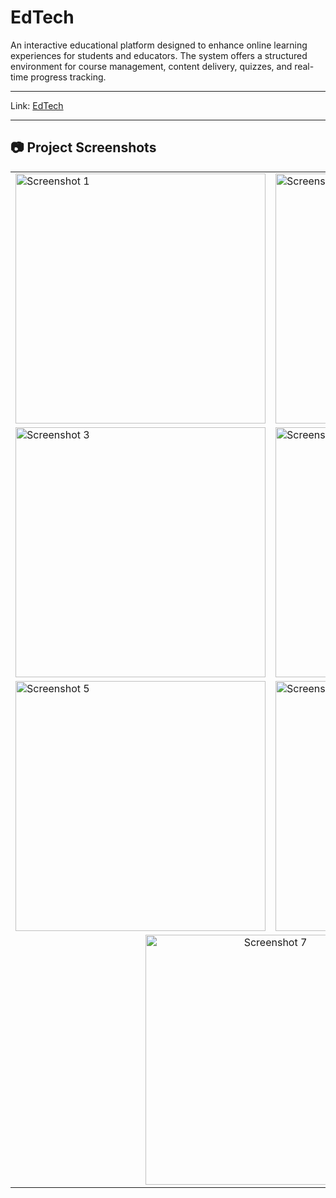 <!DOCTYPE html>
<html lang="en">
<head>
  <meta charset="UTF-8">

</head>
<body>

  <h1>EdTech</h1>

  <p>
    An interactive educational platform designed to enhance online learning experiences for students and educators. The system offers a structured environment for course management, content delivery, quizzes, and real-time progress tracking.
  </p>
<hr>

<p>
  <span>Link:</span>
  <span><a href="https://adityamahekar.github.io/EdTechnew/"> EdTech </a></span>
</p>
  <hr>

  <h2>📷 Project Screenshots</h2>

  <table>
    <tr>
      <td><img src="https://i.postimg.cc/tswKGbtb/Screenshot-2025-06-20-214348.png" alt="Screenshot 1" width="400"></td>
      <td><img src="https://i.postimg.cc/Z9N1TQVd/Screenshot-2025-06-20-214425.png" alt="Screenshot 2" width="400"></td>
    </tr>
    <tr>
      <td><img src="https://i.postimg.cc/nM1fj6ZK/Screenshot-2025-06-20-214438.png" alt="Screenshot 3" width="400"></td>
      <td><img src="https://i.postimg.cc/nCR8TBXC/Screenshot-2025-06-20-214458.png" alt="Screenshot 4" width="400"></td>
    </tr>
    <tr>
      <td><img src="https://i.postimg.cc/CzLTjmL3/Screenshot-2025-06-20-214509.png" alt="Screenshot 5" width="400"></td>
      <td><img src="https://i.postimg.cc/RWNkYhtG/Screenshot-2025-06-20-214520.png" alt="Screenshot 6" width="400"></td>
    </tr>
    <tr>
      <td colspan="2" align="center">
        <img src="https://i.postimg.cc/yWKzNVqY/Screenshot-2025-06-20-214544.png" alt="Screenshot 7" width="400">
      </td>
    </tr>
  </table>

</body>
</html>
